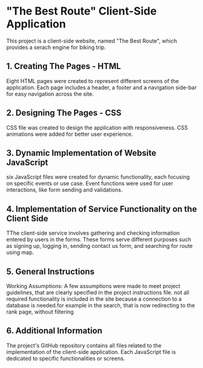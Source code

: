 <h1>"The Best Route" Client-Side Application</h1>
This project is a client-side website, named "The Best Route", which provides a serach engine for biking trip.
<br>
<h2>1. Creating The Pages - HTML</h2>
Eight HTML pages were created to represent different screens of the application.
Each page includes a header, a footer and a navigation side-bar for easy navigation across the site.
<h2>2. Designing The Pages - CSS</h2>
CSS file was created to design the application with responsiveness.
CSS animations were added for better user experience.
<h2>3. Dynamic Implementation of Website JavaScript</h2>
six JavaScript files were created for dynamic functionality, each focusing on specific events or use case.
Event functions were used for user interactions, like form sending and validations.
<h2>4. Implementation of Service Functionality on the Client Side</h2>
TThe client-side service involves gathering and checking information entered by users in the forms. 
These forms serve different purposes such as signing up, logging in, sending contact us form, and searching for route using map.
<h2>5. General Instructions</h2>
Working Assumptions: A few assumptions were made to meet project guidelines, that are clearly specified in the project instructions file.
not all required functionality is included in the site because a connection to a database is needed.for example in the search, that is now redirecting to the rank page, without filtering 
<h2>6. Additional Information</h2>
The project's GitHub repository contains all files related to the implementation of the client-side application.
Each JavaScript file is dedicated to specific functionalities or screens.
